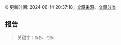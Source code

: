 :alarm_clock: 更新时间: 2024-06-14 20:37:18。[文章来源](/README.md)、[文章分类](/TAGS.md)

## 报告


> 关键字：`报告`、`月报`



